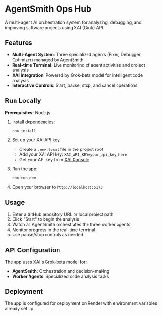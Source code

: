 # AgentSmith Ops Hub

A multi-agent AI orchestration system for analyzing, debugging, and improving software projects using XAI (Grok) API.

## Features

- **Multi-Agent System**: Three specialized agents (Fixer, Debugger, Optimizer) managed by AgentSmith
- **Real-time Terminal**: Live monitoring of agent activities and project analysis
- **XAI Integration**: Powered by Grok-beta model for intelligent code analysis
- **Interactive Controls**: Start, pause, stop, and cancel operations

## Run Locally

**Prerequisites:** Node.js

1. Install dependencies:
   ```bash
   npm install
   ```

2. Set up your XAI API key:
   - Create a `.env.local` file in the project root
   - Add your XAI API key: `XAI_API_KEY=your_api_key_here`
   - Get your API key from [XAI Console](https://console.x.ai/)

3. Run the app:
   ```bash
   npm run dev
   ```

4. Open your browser to `http://localhost:5173`

## Usage

1. Enter a GitHub repository URL or local project path
2. Click "Start" to begin the analysis
3. Watch as AgentSmith orchestrates the three worker agents
4. Monitor progress in the real-time terminal
5. Use pause/stop controls as needed

## API Configuration

The app uses XAI's Grok-beta model for:
- **AgentSmith**: Orchestration and decision-making
- **Worker Agents**: Specialized code analysis tasks

## Deployment

The app is configured for deployment on Render with environment variables already set up.
